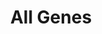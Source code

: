 ---
title: All Genes
layout: list
displayCollection: gene
planted: 2023-11-05 15:47:41
tended: 2023-11-05 15:47:41
---